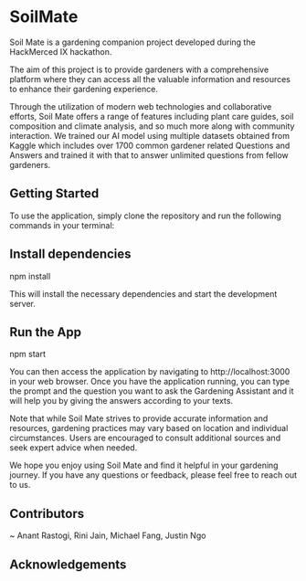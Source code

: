 # SoilMate

Soil Mate is a gardening companion project developed during the HackMerced IX hackathon.

The aim of this project is to provide gardeners with a comprehensive platform where they can access all the valuable information and resources to enhance their gardening experience.

Through the utilization of modern web technologies and collaborative efforts, Soil Mate offers a range of features including plant care guides, soil composition and climate analysis, and so much more along with community interaction. We trained our AI model using multiple datasets obtained from Kaggle which includes over 1700 common gardener related Questions and Answers and trained it with that to answer unlimited questions from fellow gardeners.


## Getting Started
To use the application, simply clone the repository and run the following commands in your terminal:

## Install dependencies
npm install

This will install the necessary dependencies and start the development server.

## Run the App
npm start

You can then access the application by navigating to http://localhost:3000 in your web browser.
Once you have the application running, you can type the prompt and the question you want to ask the Gardening Assistant and it will help you by giving the answers according to your texts.

Note that while Soil Mate strives to provide accurate information and resources, gardening practices may vary based on location and individual circumstances. Users are encouraged to consult additional sources and seek expert advice when needed.

We hope you enjoy using Soil Mate and find it helpful in your gardening journey. If you have any questions or feedback, please feel free to reach out to us.

## Contributors
~ Anant Rastogi, Rini Jain, Michael Fang, Justin Ngo

## Acknowledgements

